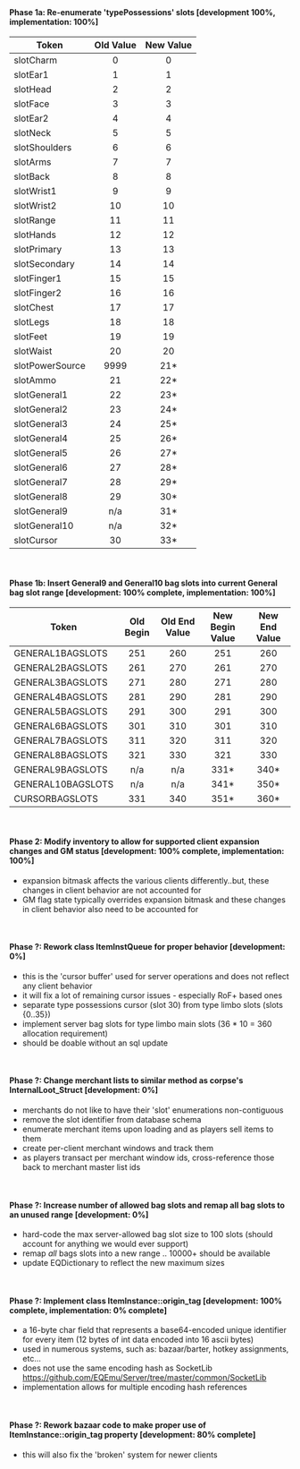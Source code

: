 <br/>

#### Phase 1a: Re-enumerate 'typePossessions' slots [development 100%, implementation: 100%]
Token | Old Value | New Value
----- | :-------: | :-------:
slotCharm | 0 | 0
slotEar1 | 1 | 1
slotHead | 2 | 2
slotFace | 3 | 3
slotEar2 | 4 | 4
slotNeck | 5 | 5
slotShoulders | 6 | 6
slotArms | 7 | 7
slotBack | 8 | 8
slotWrist1 | 9 | 9
slotWrist2 | 10 | 10
slotRange | 11 | 11
slotHands | 12 | 12
slotPrimary | 13 | 13
slotSecondary | 14 | 14
slotFinger1 | 15 | 15
slotFinger2 | 16 | 16
slotChest | 17 | 17
slotLegs | 18 | 18
slotFeet | 19 | 19
slotWaist | 20 | 20
slotPowerSource | 9999 | 21*
slotAmmo | 21 | 22*
slotGeneral1 | 22 | 23*
slotGeneral2 | 23 | 24*
slotGeneral3 | 24 | 25*
slotGeneral4 | 25 | 26*
slotGeneral5 | 26 | 27*
slotGeneral6 | 27 | 28*
slotGeneral7 | 28 | 29*
slotGeneral8 | 29 | 30*
slotGeneral9 | n/a | 31*
slotGeneral10 | n/a | 32*
slotCursor | 30 | 33*

<br/>

#### Phase 1b: Insert General9 and General10 bag slots into current General bag slot range [development: 100% complete, implementation: 100%]
Token | Old Begin | Old End Value | New Begin Value | New End Value
----- | :-------: | :-----------: | :-------------: | :-----------:
GENERAL1BAGSLOTS | 251 | 260 | 251 | 260
GENERAL2BAGSLOTS | 261 | 270 | 261 | 270
GENERAL3BAGSLOTS | 271 | 280 | 271 | 280
GENERAL4BAGSLOTS | 281 | 290 | 281 | 290
GENERAL5BAGSLOTS | 291 | 300 | 291 | 300
GENERAL6BAGSLOTS | 301 | 310 | 301 | 310
GENERAL7BAGSLOTS | 311 | 320 | 311 | 320
GENERAL8BAGSLOTS | 321 | 330 | 321 | 330
GENERAL9BAGSLOTS | n/a | n/a | 331* | 340*
GENERAL10BAGSLOTS | n/a | n/a | 341* | 350*
CURSORBAGSLOTS | 331 | 340 | 351* | 360*

<br/>

#### Phase 2: Modify inventory to allow for supported client expansion changes and GM status [development: 100% complete, implementation: 100%]
  - expansion bitmask affects the various clients differently..but, these changes in client behavior are not accounted for
  - GM flag state typically overrides expansion bitmask and these changes in client behavior also need to be accounted for

<br/>

#### Phase ?: Rework class ItemInstQueue for proper behavior [development: 0%]
  - this is the 'cursor buffer' used for server operations and does not reflect any client behavior
  - it will fix a lot of remaining cursor issues - especially RoF+ based ones
  - separate type possessions cursor (slot 30) from type limbo slots (slots {0..35})
  - implement server bag slots for type limbo main slots (36 * 10 = 360 allocation requirement)
  - should be doable without an sql update

<br/>

#### Phase ?: Change merchant lists to similar method as corpse's InternalLoot_Struct [development: 0%]
  - merchants do not like to have their 'slot' enumerations non-contiguous
  - remove the slot identifier from database schema
  - enumerate merchant items upon loading and as players sell items to them
  - create per-client merchant windows and track them
  - as players transact per merchant window ids, cross-reference those back to merchant master list ids

<br/>

#### Phase ?: Increase number of allowed bag slots and remap all bag slots to an unused range [development: 0%]
  - hard-code the max server-allowed bag slot size to 100 slots (should account for anything we would ever support)
  - remap *all* bags slots into a new range .. 10000+ should be available
  - update EQDictionary to reflect the new maximum sizes

<br/>

#### Phase ?: Implement class ItemInstance::origin_tag [development: 100% complete, implementation: 0% complete]
  - a 16-byte char field that represents a base64-encoded unique identifier for every item (12 bytes of int data encoded into 16 ascii bytes)
  - used in numerous systems, such as: bazaar/barter, hotkey assignments, etc...
  - does not use the same encoding hash as SocketLib https://github.com/EQEmu/Server/tree/master/common/SocketLib
  - implementation allows for multiple encoding hash references

<br/>

#### Phase ?: Rework bazaar code to make proper use of ItemInstance::origin_tag property [development: 80% complete]
  - this will also fix the 'broken' system for newer clients

<br/>
